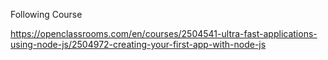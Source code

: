 Following Course

https://openclassrooms.com/en/courses/2504541-ultra-fast-applications-using-node-js/2504972-creating-your-first-app-with-node-js
